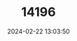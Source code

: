 ---
title: "14196"
category: "Myotis rosseti"
draft: false
date: 2024-02-22 13:03:50
languages:
  English: ["Thick-thumbed Myotis"]
---
